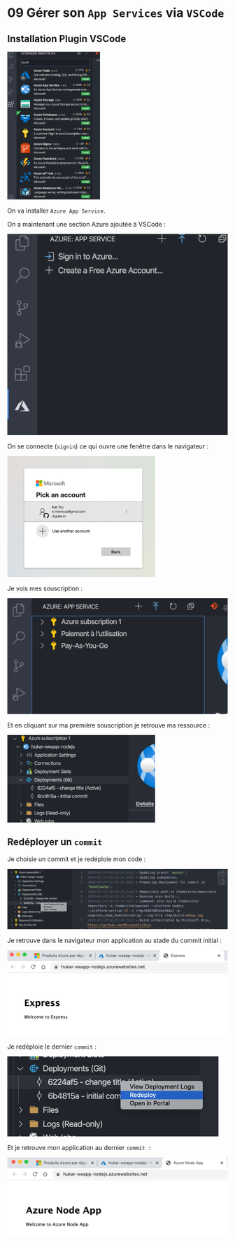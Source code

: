 # 09 Gérer son `App Services` via `VSCode` 

## Installation Plugin VSCode

<img src="assets/Screenshot 2020-07-15 at 15.16.20.png" alt="Screenshot 2020-07-15 at 15.16.20" style="zoom:33%;" />

On va installer `Azure App Service`.

On a maintenant une section Azure ajoutée à VSCode :

<img src="assets/Screenshot 2020-07-15 at 15.17.41.png" alt="Screenshot 2020-07-15 at 15.17.41" style="zoom:50%;" />

On se connecte (`signin`) ce qui ouvre une fenêtre dans le navigateur :

<img src="assets/Screenshot 2020-07-15 at 15.18.47.png" alt="Screenshot 2020-07-15 at 15.18.47" style="zoom: 33%;" />

Je vois mes souscription :

<img src="assets/Screenshot 2020-07-15 at 15.19.46.png" alt="Screenshot 2020-07-15 at 15.19.46" style="zoom:50%;" />

Et en cliquant sur ma première souscription je retrouve ma ressource :

<img src="assets/Screenshot 2020-07-15 at 15.20.55.png" alt="Screenshot 2020-07-15 at 15.20.55" style="zoom:33%;" />

## Redéployer un `commit`

Je choisie un commit et je redéploie mon code :

<img src="assets/Screenshot 2020-07-15 at 15.22.25.png" alt="Screenshot 2020-07-15 at 15.22.25" style="zoom:50%;" />

Je retrouve dans le navigateur mon application au stade du commit initial :

<img src="assets/Screenshot 2020-07-15 at 15.24.32.png" alt="Screenshot 2020-07-15 at 15.24.32" style="zoom:50%;" />

Je redéploie le dernier `commit` :

<img src="assets/Screenshot 2020-07-15 at 15.27.01.png" alt="Screenshot 2020-07-15 at 15.27.01" style="zoom:50%;" />

Et je retrouve mon application au dernier `commit :`

<img src="assets/Screenshot 2020-07-15 at 15.27.39.png" alt="Screenshot 2020-07-15 at 15.27.39" style="zoom:50%;" />

